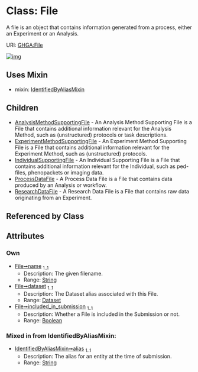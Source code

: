 
# Class: File


A file is an object that contains information generated from a process, either an Experiment or an Analysis.

URI: [GHGA:File](https://w3id.org/GHGA/File)


[![img](https://yuml.me/diagram/nofunky;dir:TB/class/[ResearchDataFile],[ProcessDataFile],[IndividualSupportingFile],[IdentifiedByAliasMixin],[Dataset]<dataset%201..1-%20[File&#124;name:string;included_in_submission:boolean;alias:string],[File]uses%20-.->[IdentifiedByAliasMixin],[File]^-[ResearchDataFile],[File]^-[ProcessDataFile],[File]^-[IndividualSupportingFile],[File]^-[ExperimentMethodSupportingFile],[File]^-[AnalysisMethodSupportingFile],[ExperimentMethodSupportingFile],[Dataset],[AnalysisMethodSupportingFile])](https://yuml.me/diagram/nofunky;dir:TB/class/[ResearchDataFile],[ProcessDataFile],[IndividualSupportingFile],[IdentifiedByAliasMixin],[Dataset]<dataset%201..1-%20[File&#124;name:string;included_in_submission:boolean;alias:string],[File]uses%20-.->[IdentifiedByAliasMixin],[File]^-[ResearchDataFile],[File]^-[ProcessDataFile],[File]^-[IndividualSupportingFile],[File]^-[ExperimentMethodSupportingFile],[File]^-[AnalysisMethodSupportingFile],[ExperimentMethodSupportingFile],[Dataset],[AnalysisMethodSupportingFile])

## Uses Mixin

 *  mixin: [IdentifiedByAliasMixin](IdentifiedByAliasMixin.md)

## Children

 * [AnalysisMethodSupportingFile](AnalysisMethodSupportingFile.md) - An Analysis Method Supporting File is a File that contains additional information relevant for the Analysis Method, such as (unstructured) protocols or task descriptions.
 * [ExperimentMethodSupportingFile](ExperimentMethodSupportingFile.md) - An Experiment Method Supporting File is a File that contains additional information relevant for the Experiment Method, such as (unstructured) protocols.
 * [IndividualSupportingFile](IndividualSupportingFile.md) - An Individual Supporting File is a File that contains additional information relevant for the Individual, such as ped-files, phenopackets or imaging data.
 * [ProcessDataFile](ProcessDataFile.md) - A Process Data File is a File that contains data produced by an Analysis or workflow.
 * [ResearchDataFile](ResearchDataFile.md) - A Research Data File is a File that contains raw data originating from an Experiment.

## Referenced by Class


## Attributes


### Own

 * [File➞name](File_name.md)  <sub>1..1</sub>
     * Description: The given filename.
     * Range: [String](types/String.md)
 * [File➞dataset](File_dataset.md)  <sub>1..1</sub>
     * Description: The Dataset alias associated with this File.
     * Range: [Dataset](Dataset.md)
 * [File➞included_in_submission](File_included_in_submission.md)  <sub>1..1</sub>
     * Description: Whether a File is included in the Submission or not.
     * Range: [Boolean](types/Boolean.md)

### Mixed in from IdentifiedByAliasMixin:

 * [IdentifiedByAliasMixin➞alias](IdentifiedByAliasMixin_alias.md)  <sub>1..1</sub>
     * Description: The alias for an entity at the time of submission.
     * Range: [String](types/String.md)
